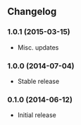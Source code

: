 ## Changelog

### 1.0.1 (2015-03-15)

* Misc. updates

### 1.0.0 (2014-07-04)

* Stable release

### 0.1.0 (2014-06-12)

* Initial release